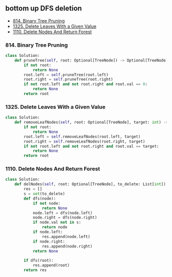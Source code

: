 
## bottom up DFS deletion

* [814. Binary Tree Pruning](#814-binary-tree-pruning)
* [1325. Delete Leaves With a Given Value](#1325-delete-leaves-with-a-given-value)
* [1110. Delete Nodes And Return Forest](#)
### 814. Binary Tree Pruning

```python
class Solution:
    def pruneTree(self, root: Optional[TreeNode]) -> Optional[TreeNode]:
        if not root:
            return None 
        root.left = self.pruneTree(root.left)
        root.right = self.pruneTree(root.right)
        if not root.left and not root.right and root.val == 0:
            return None
        return root
```

### 1325. Delete Leaves With a Given Value

```python
class Solution:
    def removeLeafNodes(self, root: Optional[TreeNode], target: int) -> Optional[TreeNode]:
        if not root:
            return None
        root.left = self.removeLeafNodes(root.left, target)
        root.right = self.removeLeafNodes(root.right, target)
        if not root.left and not root.right and root.val == target:
            return None
        return root
```

### 1110. Delete Nodes And Return Forest

```python
class Solution:
    def delNodes(self, root: Optional[TreeNode], to_delete: List[int]) -> List[TreeNode]:
        res = []
        s = set(to_delete)
        def dfs(node):
            if not node:
                return None
            node.left = dfs(node.left)
            node.right = dfs(node.right)
            if node.val not in s:
                return node
            if node.left:
                res.append(node.left)
            if node.right:
                res.append(node.right)
            return None
            
        if dfs(root):
            res.append(root)
        return res
```